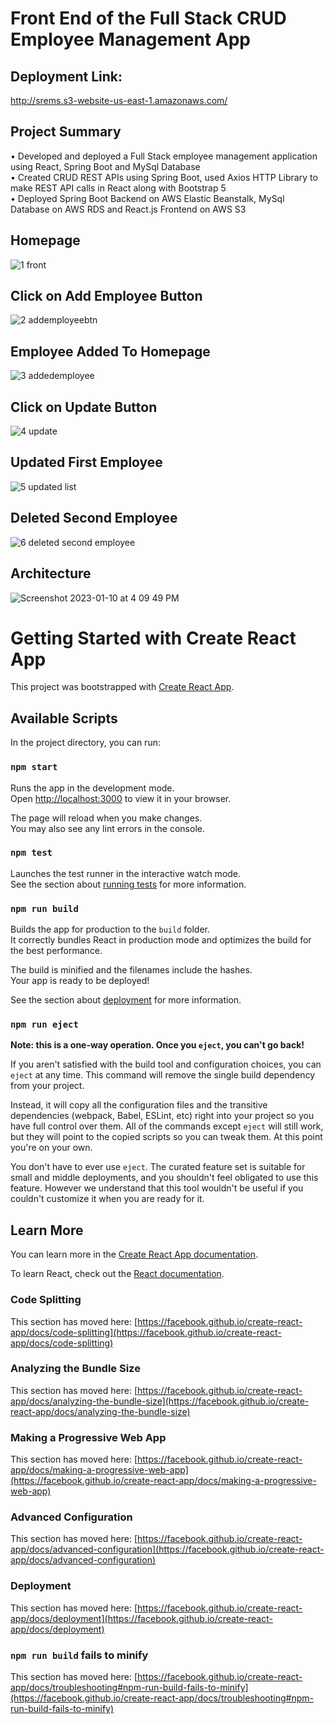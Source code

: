 # Front End of the Full Stack CRUD Employee Management App

## Deployment Link:
http://srems.s3-website-us-east-1.amazonaws.com/

## Project Summary
• Developed and deployed a Full Stack employee management application using React, Spring Boot and MySql Database<br>
• Created CRUD REST APIs using Spring Boot, used Axios HTTP Library to make REST API calls in React along with Bootstrap 5<br>
• Deployed Spring Boot Backend on AWS Elastic Beanstalk, MySql Database on AWS RDS and React.js Frontend on AWS S3<br>

## Homepage
![1 front](https://user-images.githubusercontent.com/86784739/211669627-33891db3-aa6f-4d32-9f44-050eb4c186e4.png)

## Click on Add Employee Button
![2 addemployeebtn](https://user-images.githubusercontent.com/86784739/211669647-b4ce8f38-b50b-4137-bdb0-7bedf610f9d3.png)

## Employee Added To Homepage
![3 addedemployee](https://user-images.githubusercontent.com/86784739/211669660-fa98f8d3-f880-4e90-bad5-92532a25baf4.png)

## Click on Update Button
![4 update](https://user-images.githubusercontent.com/86784739/211669670-6d0b5ab5-7b86-41dc-87f4-c9d8a01d29dc.png)

## Updated First Employee
![5 updated list](https://user-images.githubusercontent.com/86784739/211669675-b26c1835-b939-4a50-a9d7-64995b92a798.png)

## Deleted Second Employee
![6 deleted second employee](https://user-images.githubusercontent.com/86784739/211669693-be3e1fc1-7166-47b9-ae42-b47c57a7a266.png)

## Architecture
![Screenshot 2023-01-10 at 4 09 49 PM](https://user-images.githubusercontent.com/86784739/211663304-be8b35c8-0a1f-4bd0-8199-ea3946d1b02e.png)

# Getting Started with Create React App

This project was bootstrapped with [Create React App](https://github.com/facebook/create-react-app).

## Available Scripts

In the project directory, you can run:

### `npm start`

Runs the app in the development mode.\
Open [http://localhost:3000](http://localhost:3000) to view it in your browser.

The page will reload when you make changes.\
You may also see any lint errors in the console.

### `npm test`

Launches the test runner in the interactive watch mode.\
See the section about [running tests](https://facebook.github.io/create-react-app/docs/running-tests) for more information.

### `npm run build`

Builds the app for production to the `build` folder.\
It correctly bundles React in production mode and optimizes the build for the best performance.

The build is minified and the filenames include the hashes.\
Your app is ready to be deployed!

See the section about [deployment](https://facebook.github.io/create-react-app/docs/deployment) for more information.

### `npm run eject`

**Note: this is a one-way operation. Once you `eject`, you can't go back!**

If you aren't satisfied with the build tool and configuration choices, you can `eject` at any time. This command will remove the single build dependency from your project.

Instead, it will copy all the configuration files and the transitive dependencies (webpack, Babel, ESLint, etc) right into your project so you have full control over them. All of the commands except `eject` will still work, but they will point to the copied scripts so you can tweak them. At this point you're on your own.

You don't have to ever use `eject`. The curated feature set is suitable for small and middle deployments, and you shouldn't feel obligated to use this feature. However we understand that this tool wouldn't be useful if you couldn't customize it when you are ready for it.

## Learn More

You can learn more in the [Create React App documentation](https://facebook.github.io/create-react-app/docs/getting-started).

To learn React, check out the [React documentation](https://reactjs.org/).

### Code Splitting

This section has moved here: [https://facebook.github.io/create-react-app/docs/code-splitting](https://facebook.github.io/create-react-app/docs/code-splitting)

### Analyzing the Bundle Size

This section has moved here: [https://facebook.github.io/create-react-app/docs/analyzing-the-bundle-size](https://facebook.github.io/create-react-app/docs/analyzing-the-bundle-size)

### Making a Progressive Web App

This section has moved here: [https://facebook.github.io/create-react-app/docs/making-a-progressive-web-app](https://facebook.github.io/create-react-app/docs/making-a-progressive-web-app)

### Advanced Configuration

This section has moved here: [https://facebook.github.io/create-react-app/docs/advanced-configuration](https://facebook.github.io/create-react-app/docs/advanced-configuration)

### Deployment

This section has moved here: [https://facebook.github.io/create-react-app/docs/deployment](https://facebook.github.io/create-react-app/docs/deployment)

### `npm run build` fails to minify

This section has moved here: [https://facebook.github.io/create-react-app/docs/troubleshooting#npm-run-build-fails-to-minify](https://facebook.github.io/create-react-app/docs/troubleshooting#npm-run-build-fails-to-minify)
